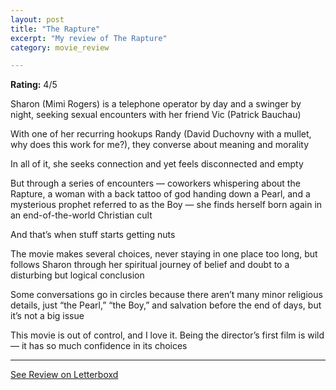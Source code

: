 ```yaml
---
layout: post
title: "The Rapture"
excerpt: "My review of The Rapture"
category: movie_review

---
```


**Rating:** 4/5

Sharon (Mimi Rogers) is a telephone operator by day and a swinger by night, seeking sexual encounters with her friend Vic (Patrick Bauchau)

With one of her recurring hookups Randy (David Duchovny with a mullet, why does this work for me?), they converse about meaning and morality

In all of it, she seeks connection and yet feels disconnected and empty

But through a series of encounters — coworkers whispering about the Rapture, a woman with a back tattoo of god handing down a Pearl, and a mysterious prophet referred to as the Boy — she finds herself born again in an end-of-the-world Christian cult

And that’s when stuff starts getting nuts

The movie makes several choices, never staying in one place too long, but follows Sharon through her spiritual journey of belief and doubt to a disturbing but logical conclusion

Some conversations go in circles because there aren’t many minor religious details, just “the Pearl,” “the Boy,” and salvation before the end of days, but it’s not a big issue

This movie is out of control, and I love it. Being the director’s first film is wild — it has so much confidence in its choices

<hr>

[See Review on Letterboxd](https://boxd.it/4xmssF)
